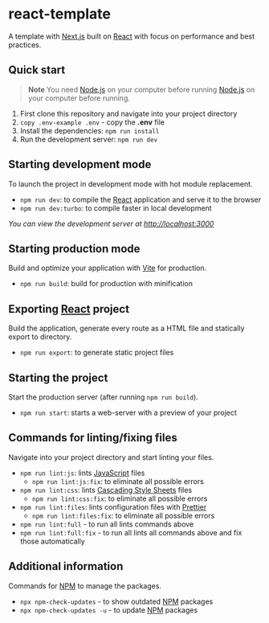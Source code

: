 # react-template

A template with [Next.js](https://nextjs.org) built on [React](https://reactjs.org) with focus on performance and best practices.

## Quick start

> **Note**
> You need [Node.js](https://github.com/nodejs) on your computer before running [Node.js](https://github.com/nodejs) on your computer before running.

1. First clone this repository and navigate into your project directory
2. `copy .env-example .env` - copy the **.env** file
3. Install the dependencies: `npm run install`
4. Run the development server: `npm run dev`

## Starting development mode

To launch the project in development mode with hot module replacement.

- `npm run dev`: to compile the [React](https://reactjs.org) application and serve it to the
  browser
- `npm run dev:turbo`: to compile faster in local development

_You can view the development server at <http://localhost:3000>_

## Starting production mode

Build and optimize your application with [Vite](https://github.com/vitejs/vite) for production.

- `npm run build`: build for production with minification

## Exporting [React](https://reactjs.org) project

Build the application, generate every route as a HTML file and statically export to directory.

- `npm run export`: to generate static project files

## Starting the project

Start the production server (after running `npm run build`).

- `npm run start`: starts a web-server with a preview of your project

## Commands for linting/fixing files

Navigate into your project directory and start linting your files.

- `npm run lint:js`: lints [JavaScript](https://www.javascript.com) files
  - `npm run lint:js:fix`: to eliminate all possible errors
- `npm run lint:css`: lints [Cascading Style Sheets](https://developer.mozilla.org/en-US/docs/Web/CSS) files
  - `npm run lint:css:fix`: to eliminate all possible errors
- `npm run lint:files`: lints configuration files with [Prettier](https://github.com/prettier/prettier)
  - `npm run lint:files:fix`: to eliminate all possible errors
- `npm run lint:full` - to run all lints commands above
- `npm run lint:full:fix` - to run all lints all commands above and fix those automatically

## Additional information

Commands for [NPM](https://www.npmjs.com) to manage the packages.

- `npx npm-check-updates` - to show outdated [NPM](https://www.npmjs.com) packages
- `npx npm-check-updates -u` - to update [NPM](https://www.npmjs.com) packages
